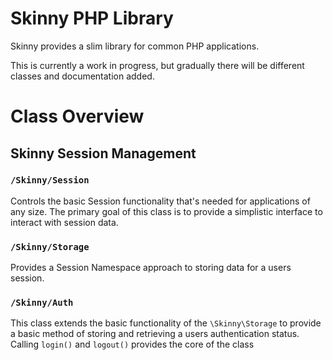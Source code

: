 Skinny PHP Library
==================

Skinny provides a slim library for common PHP applications.

This is currently a work in progress, but gradually there will be different classes and documentation added.

# Class Overview #

## Skinny Session Management ###

### `/Skinny/Session` ###
Controls the basic Session functionality that's needed for applications of any size. 
The primary goal of this class is to provide a simplistic interface to interact with session data.


### `/Skinny/Storage` ###
Provides a Session Namespace approach to storing data for a users session.


### `/Skinny/Auth` ###
This class extends the basic functionality of the `\Skinny\Storage` to provide a basic method of
storing and retrieving a users authentication status. Calling `login()` and `logout()` provides
the core of the class
